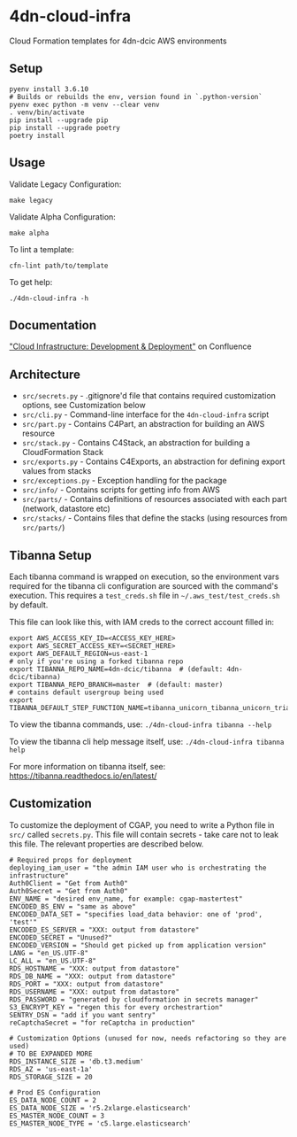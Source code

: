 # 4dn-cloud-infra
Cloud Formation templates for 4dn-dcic AWS environments

## Setup

```
pyenv install 3.6.10
# Builds or rebuilds the env, version found in `.python-version`
pyenv exec python -m venv --clear venv
. venv/bin/activate
pip install --upgrade pip
pip install --upgrade poetry
poetry install
```

## Usage

Validate Legacy Configuration:
    
    make legacy

Validate Alpha Configuration:

    make alpha

To lint a template:

    cfn-lint path/to/template

To get help:

    ./4dn-cloud-infra -h


## Documentation

["Cloud Infrastructure: Development & Deployment"](https://hms-dbmi.atlassian.net/wiki/spaces/FOURDNDCIC/pages/1929314305/Cloud+Infrastructure+Development+Deployment) on Confluence

## Architecture

* `src/secrets.py` - .gitignore'd file that contains required customization options, see Customization below
* `src/cli.py` - Command-line interface for the `4dn-cloud-infra` script
* `src/part.py` - Contains C4Part, an abstraction for building an AWS resource
* `src/stack.py` - Contains C4Stack, an abstraction for building a CloudFormation Stack
* `src/exports.py` - Contains C4Exports, an abstraction for defining export values from stacks
* `src/exceptions.py` - Exception handling for the package
* `src/info/` - Contains scripts for getting info from AWS
* `src/parts/` - Contains definitions of resources associated with each part (network, datastore etc)
* `src/stacks/` - Contains files that define the stacks (using resources from `src/parts/`)

## Tibanna Setup

Each tibanna command is wrapped on execution, so the environment vars required for the tibanna cli configuration are
sourced with the command's execution. This requires a `test_creds.sh` file in `~/.aws_test/test_creds.sh` by default.

This file can look like this, with IAM creds to the correct account filled in:

```
export AWS_ACCESS_KEY_ID=<ACCESS_KEY_HERE>
export AWS_SECRET_ACCESS_KEY=<SECRET_HERE>
export AWS_DEFAULT_REGION=us-east-1
# only if you're using a forked tibanna repo
export TIBANNA_REPO_NAME=4dn-dcic/tibanna  # (default: 4dn-dcic/tibanna)
export TIBANNA_REPO_BRANCH=master  # (default: master)
# contains default usergroup being used
export TIBANNA_DEFAULT_STEP_FUNCTION_NAME=tibanna_unicorn_tibanna_unicorn_trial_02
```

To view the tibanna commands, use: `./4dn-cloud-infra tibanna --help`

To view the tibanna cli help message itself, use: `./4dn-cloud-infra tibanna help`

For more information on tibanna itself, see: https://tibanna.readthedocs.io/en/latest/


## Customization

To customize the deployment of CGAP, you need to write a Python file in `src/` called `secrets.py`. This
file will contain secrets - take care not to leak this file. The relevant properties are described below.

    # Required props for deployment
    deploying_iam_user = "the admin IAM user who is orchestrating the infrastructure"
    Auth0Client = "Get from Auth0"
    Auth0Secret = "Get from Auth0"
    ENV_NAME = "desired env_name, for example: cgap-mastertest"
    ENCODED_BS_ENV = "same as above"
    ENCODED_DATA_SET = "specifies load_data behavior: one of 'prod', 'test'"
    ENCODED_ES_SERVER = "XXX: output from datastore"
    ENCODED_SECRET = "Unused?"
    ENCODED_VERSION = "Should get picked up from application version"
    LANG = "en_US.UTF-8"
    LC_ALL = "en_US.UTF-8"
    RDS_HOSTNAME = "XXX: output from datastore"
    RDS_DB_NAME = "XXX: output from datastore"
    RDS_PORT = "XXX: output from datastore"
    RDS_USERNAME = "XXX: output from datastore"
    RDS_PASSWORD = "generated by cloudformation in secrets manager"
    S3_ENCRYPT_KEY = "regen this for every orchestrartion"
    SENTRY_DSN = "add if you want sentry"
    reCaptchaSecret = "for reCaptcha in production"

    # Customization Options (unused for now, needs refactoring so they are used)
    # TO BE EXPANDED MORE
    RDS_INSTANCE_SIZE = 'db.t3.medium'
    RDS_AZ = 'us-east-1a'
    RDS_STORAGE_SIZE = 20
    
    # Prod ES Configuration
    ES_DATA_NODE_COUNT = 2
    ES_DATA_NODE_SIZE = 'r5.2xlarge.elasticsearch'
    ES_MASTER_NODE_COUNT = 3
    ES_MASTER_NODE_TYPE = 'c5.large.elasticsearch'
